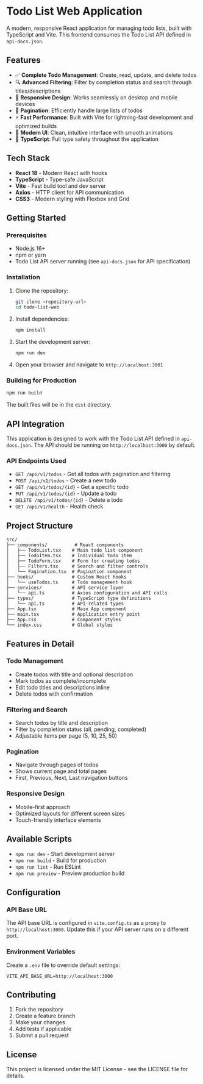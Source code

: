 # Todo List Web Application

A modern, responsive React application for managing todo lists, built with TypeScript and Vite. This frontend consumes the Todo List API defined in `api-docs.json`.

## Features

- ✅ **Complete Todo Management**: Create, read, update, and delete todos
- 🔍 **Advanced Filtering**: Filter by completion status and search through titles/descriptions
- 📱 **Responsive Design**: Works seamlessly on desktop and mobile devices
- 📄 **Pagination**: Efficiently handle large lists of todos
- ⚡ **Fast Performance**: Built with Vite for lightning-fast development and optimized builds
- 🎨 **Modern UI**: Clean, intuitive interface with smooth animations
- 🔧 **TypeScript**: Full type safety throughout the application

## Tech Stack

- **React 18** - Modern React with hooks
- **TypeScript** - Type-safe JavaScript
- **Vite** - Fast build tool and dev server
- **Axios** - HTTP client for API communication
- **CSS3** - Modern styling with Flexbox and Grid

## Getting Started

### Prerequisites

- Node.js 16+ 
- npm or yarn
- Todo List API server running (see `api-docs.json` for API specification)

### Installation

1. Clone the repository:
   ```bash
   git clone <repository-url>
   cd todo-list-web
   ```

2. Install dependencies:
   ```bash
   npm install
   ```

3. Start the development server:
   ```bash
   npm run dev
   ```

4. Open your browser and navigate to `http://localhost:3001`

### Building for Production

```bash
npm run build
```

The built files will be in the `dist` directory.

## API Integration

This application is designed to work with the Todo List API defined in `api-docs.json`. The API should be running on `http://localhost:3000` by default.

### API Endpoints Used

- `GET /api/v1/todos` - Get all todos with pagination and filtering
- `POST /api/v1/todos` - Create a new todo
- `GET /api/v1/todos/{id}` - Get a specific todo
- `PUT /api/v1/todos/{id}` - Update a todo
- `DELETE /api/v1/todos/{id}` - Delete a todo
- `GET /api/v1/health` - Health check

## Project Structure

```
src/
├── components/          # React components
│   ├── TodoList.tsx    # Main todo list component
│   ├── TodoItem.tsx    # Individual todo item
│   ├── TodoForm.tsx    # Form for creating todos
│   ├── Filters.tsx     # Search and filter controls
│   └── Pagination.tsx  # Pagination component
├── hooks/              # Custom React hooks
│   └── useTodos.ts     # Todo management hook
├── services/           # API service layer
│   └── api.ts          # Axios configuration and API calls
├── types/              # TypeScript type definitions
│   └── api.ts          # API-related types
├── App.tsx             # Main App component
├── main.tsx            # Application entry point
├── App.css             # Component styles
└── index.css           # Global styles
```

## Features in Detail

### Todo Management
- Create todos with title and optional description
- Mark todos as complete/incomplete
- Edit todo titles and descriptions inline
- Delete todos with confirmation

### Filtering and Search
- Search todos by title and description
- Filter by completion status (all, pending, completed)
- Adjustable items per page (5, 10, 25, 50)

### Pagination
- Navigate through pages of todos
- Shows current page and total pages
- First, Previous, Next, Last navigation buttons

### Responsive Design
- Mobile-first approach
- Optimized layouts for different screen sizes
- Touch-friendly interface elements

## Available Scripts

- `npm run dev` - Start development server
- `npm run build` - Build for production
- `npm run lint` - Run ESLint
- `npm run preview` - Preview production build

## Configuration

### API Base URL
The API base URL is configured in `vite.config.ts` as a proxy to `http://localhost:3000`. Update this if your API server runs on a different port.

### Environment Variables
Create a `.env` file to override default settings:

```env
VITE_API_BASE_URL=http://localhost:3000
```

## Contributing

1. Fork the repository
2. Create a feature branch
3. Make your changes
4. Add tests if applicable
5. Submit a pull request

## License

This project is licensed under the MIT License - see the LICENSE file for details.
